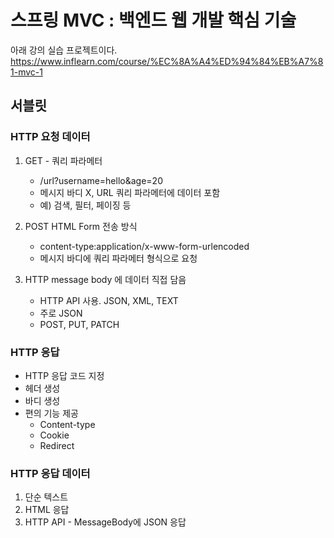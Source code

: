 # 스프링 MVC : 백엔드 웹 개발 핵심 기술

아래 강의 실습 프로젝트이다.
https://www.inflearn.com/course/%EC%8A%A4%ED%94%84%EB%A7%81-mvc-1

## 서블릿

### HTTP 요청 데이터

1. GET - 쿼리 파라메터
    - /url?username=hello&age=20
    - 메시지 바디 X, URL 쿼리 파라메터에 데이터 포함
    - 예) 검색, 필터, 페이징 등

2. POST HTML Form 전송 방식
    - content-type:application/x-www-form-urlencoded
    - 메시지 바디에 쿼리 파라메터 형식으로 요청

3. HTTP message body 에 데이터 직접 담음
    - HTTP API 사용. JSON, XML, TEXT
    - 주로 JSON
    - POST, PUT, PATCH

### HTTP 응답

- HTTP 응답 코드 지정
- 헤더 생성
- 바디 생성
- 편의 기능 제공
   - Content-type
   - Cookie
   - Redirect

### HTTP 응답 데이터

1. 단순 텍스트
2. HTML 응답
3. HTTP API - MessageBody에 JSON 응답
